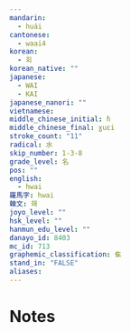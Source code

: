 ```yaml
---
mandarin:
  - huái
cantonese:
  - waai4
korean:
  - 회
korean_native: ""
japanese:
  - WAI
  - KAI
japanese_nanori: ""
vietnamese:
middle_chinese_initial: ɦ
middle_chinese_final: ɣuɛi
stroke_count: "11"
radical: 水
skip_number: 1-3-8
grade_level: 名
pos: ""
english:
  - hwai
羅馬字: hwai
韓文: 홰
joyo_level: ""
hsk_level: ""
hanmun_edu_level: ""
danayo_id: 8403
mc_id: 713
graphemic_classification: 隹
stand_in: "FALSE"
aliases:
---
```


# Notes
